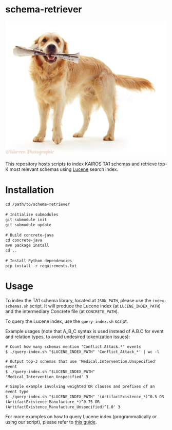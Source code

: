# schema-retriever
<img src="golden-retriever.jpg" alt="golden retriever with a newspaper" width="500"/>

This repository hosts scripts to index KAIROS TA1 schemas and retrieve top-K most relevant schemas using [Lucene](https://lucene.apache.org/) search index.

# Installation

```
cd /path/to/schema-retriever

# Initialize submodules
git submodule init
git submodule update

# Build concrete-java
cd concrete-java
mvn package install
cd ..

# Install Python dependencies
pip install -r requirements.txt
```

# Usage

To index the TA1 schema library, located at `JSON_PATH`, please use the `index-schemas.sh` script. It will produce the Lucene index (at `LUCENE_INDEX_PATH`) and the intermediary Concrete file (at `CONCRETE_PATH`).

To query the Lucene index, use the `query-index.sh` script.

Example usages (note that A_B_C syntax is used instead of A.B.C for event and relation types, to avoid undesired tokenization issues):

```
# Count how many schemas mention 'Conflict.Attack.*' events
$ ./query-index.sh "$LUCENE_INDEX_PATH" 'Conflict_Attack_*' | wc -l
```

```
# Output top-3 schemas that use 'Medical.Intervention.Unspecified' event
$ ./query-index.sh "$LUCENE_INDEX_PATH" 'Medical_Intervention_Unspecified' 3
```

```
# Simple example involving weighted OR clauses and prefixes of an event type
$ ./query-index.sh "$LUCENE_INDEX_PATH" '(ArtifactExistence_*)^0.5 OR (ArtifactExistence_Manufacture_*)^0.75 OR (ArtifactExistence_Manufacture_Unspecified)^1.0' 3
```

For more examples on how to query Lucene index (programmatically or using our script), please refer to [this guide](http://www.lucenetutorial.com/lucene-query-syntax.html).
